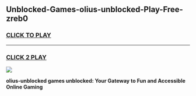 
## Unblocked-Games-olius-unblocked-Play-Free-zreb0
<h3>
<a href="https://premium76.site?title=olius-unblocked&ref=21A">CLICK TO PLAY</a></h3>
<hr>

<h3>
<a href="https://premium76.site?title=olius-unblocked&ref=21A">CLICK 2 PLAY</a>
  
</h3>

<a href="https://premium76.site?title=olius-unblocked&ref=21A"><img src="https://clearcache.store/games.png"></a>


**olius-unblocked games unblocked: Your Gateway to Fun and Accessible Online Gaming**
